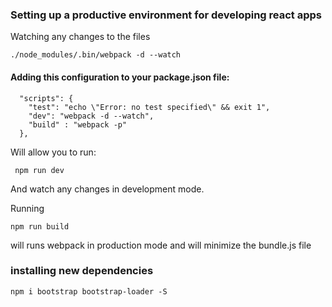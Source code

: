 ### Setting up a productive environment for developing react apps

Watching any changes to the files
```
./node_modules/.bin/webpack -d --watch
```

#### Adding this configuration to your package.json file:
```
  "scripts": {
    "test": "echo \"Error: no test specified\" && exit 1",
    "dev": "webpack -d --watch",
    "build" : "webpack -p"
  },
```
Will allow you to run:
```
 npm run dev
```

And watch any changes in development mode.

Running
```
npm run build
```

will runs webpack in production mode and will minimize the bundle.js file

### installing new dependencies
```
npm i bootstrap bootstrap-loader -S
```

